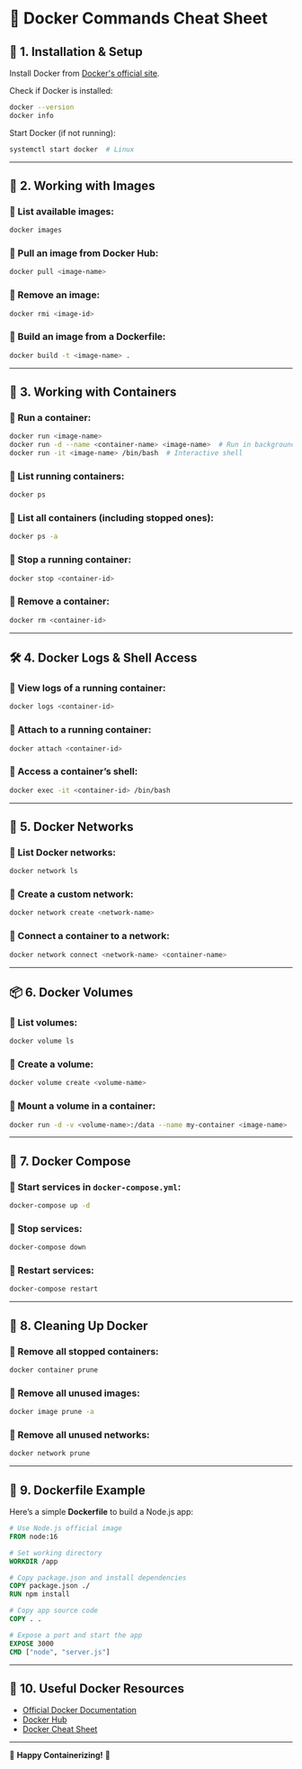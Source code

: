 # 🐳 Docker Commands Cheat Sheet

## 🚀 1. Installation & Setup
Install Docker from [Docker's official site](https://www.docker.com/get-started).

Check if Docker is installed:
```sh
docker --version
docker info
```

Start Docker (if not running):
```sh
systemctl start docker  # Linux
```

---

## 🐳 2. Working with Images
### 🔹 List available images:
```sh
docker images
```

### 🔹 Pull an image from Docker Hub:
```sh
docker pull <image-name>
```

### 🔹 Remove an image:
```sh
docker rmi <image-id>
```

### 🔹 Build an image from a Dockerfile:
```sh
docker build -t <image-name> .
```

---

## 🚀 3. Working with Containers
### 🔹 Run a container:
```sh
docker run <image-name>
docker run -d --name <container-name> <image-name>  # Run in background
docker run -it <image-name> /bin/bash  # Interactive shell
```

### 🔹 List running containers:
```sh
docker ps
```

### 🔹 List all containers (including stopped ones):
```sh
docker ps -a
```

### 🔹 Stop a running container:
```sh
docker stop <container-id>
```

### 🔹 Remove a container:
```sh
docker rm <container-id>
```

---

## 🛠 4. Docker Logs & Shell Access
### 🔹 View logs of a running container:
```sh
docker logs <container-id>
```

### 🔹 Attach to a running container:
```sh
docker attach <container-id>
```

### 🔹 Access a container’s shell:
```sh
docker exec -it <container-id> /bin/bash
```

---

## 🔄 5. Docker Networks
### 🔹 List Docker networks:
```sh
docker network ls
```

### 🔹 Create a custom network:
```sh
docker network create <network-name>
```

### 🔹 Connect a container to a network:
```sh
docker network connect <network-name> <container-name>
```

---

## 📦 6. Docker Volumes
### 🔹 List volumes:
```sh
docker volume ls
```

### 🔹 Create a volume:
```sh
docker volume create <volume-name>
```

### 🔹 Mount a volume in a container:
```sh
docker run -d -v <volume-name>:/data --name my-container <image-name>
```

---

## 🚢 7. Docker Compose
### 🔹 Start services in `docker-compose.yml`:
```sh
docker-compose up -d
```

### 🔹 Stop services:
```sh
docker-compose down
```

### 🔹 Restart services:
```sh
docker-compose restart
```

---

## 🧹 8. Cleaning Up Docker
### 🔹 Remove all stopped containers:
```sh
docker container prune
```

### 🔹 Remove all unused images:
```sh
docker image prune -a
```

### 🔹 Remove all unused networks:
```sh
docker network prune
```

---

## 📜 9. Dockerfile Example
Here’s a simple **Dockerfile** to build a Node.js app:
```dockerfile
# Use Node.js official image
FROM node:16

# Set working directory
WORKDIR /app

# Copy package.json and install dependencies
COPY package.json ./
RUN npm install

# Copy app source code
COPY . .

# Expose a port and start the app
EXPOSE 3000
CMD ["node", "server.js"]
```

---

## 🎯 10. Useful Docker Resources
- [Official Docker Documentation](https://docs.docker.com/)
- [Docker Hub](https://hub.docker.com/)
- [Docker Cheat Sheet](https://github.com/wsargent/docker-cheat-sheet)

---
🚀 **Happy Containerizing!** 🐳